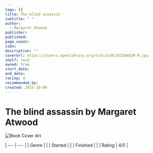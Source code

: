 ```yaml
---
tags: []
title: The blind assassin
subtitle: " "
author:
  - Margaret Atwood
publisher: 
published: 
page_count: 
isbn: 
description: ""
coverUrl: https://covers.openlibrary.org/b/olid/OL19158482M-M.jpg
shelf: read
owned: true
start_date: 
end_date: 
rating: 4
recommended_by: 
created: 2015-10-06
---
```


# The blind assassin by Margaret Atwood

![Book Cover Art](https://covers.openlibrary.org/b/olid/OL19158482M-M.jpg)


| --- | --- |
| Genre |  |
| Started |  |
| Finished |  |
| Rating | 4/5 |

